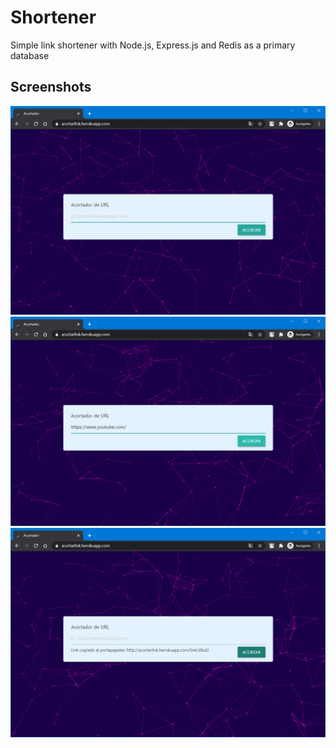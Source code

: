 # Shortener
Simple link shortener with Node.js, Express.js and Redis as a primary database


## Screenshots
![](docs/ss1.png)
![](docs/ss2.png)
![](docs/ss3.png)
